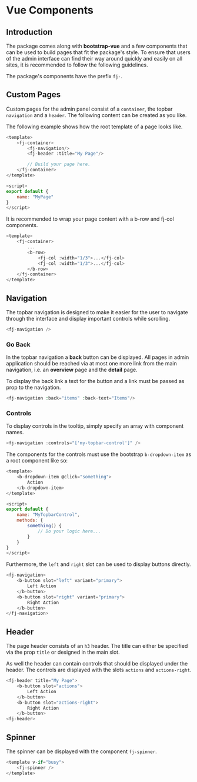 # Vue Components

## Introduction

The package comes along with **bootstrap-vue** and a few components that can be
used to build pages that fit the package's style. To ensure that users of the
admin interface can find their way around quickly and easily on all sites, it is
recommended to follow the following guidelines.

The package's components have the prefix `fj-`.

## Custom Pages

Custom pages for the admin panel consist of a `container`, the topbar
`navigation` and a `header`. The following content can be created as you like.

The following example shows how the root template of a page looks like.

```javascript
<template>
    <fj-container>
        <fj-navigation/>
        <fj-header :title="My Page"/>

        // Build your page here.
    </fj-container>
</template>

<script>
export default {
    name: "MyPage"
}
</script>
```

It is recommended to wrap your page content with a b-row and fj-col components.

```javascript
<template>
    <fj-container>
        ...
        <b-row>
            <fj-col :width="1/3">...</fj-col>
            <fj-col :width="1/3">...</fj-col>
        </b-row>
    </fj-container>
</template>
```

## Navigation

The topbar navigation is designed to make it easier for the user to navigate
through the interface and display important controls while scrolling.

```javascript
<fj-navigation />
```

### Go Back

In the topbar navigation a **back** button can be displayed. All pages in admin
application should be reached via at most one more link from the main
navigation, i.e. an **overview** page and the **detail** page.

To display the back link a text for the button and a link must be passed as prop
to the navigation.

```php
<fj-navigation :back="items" :back-text="Items"/>
```

### Controls

To display controls in the tooltip, simply specify an array with component
names.

```javascript
<fj-navigation :controls="['my-topbar-control']" />
```

The components for the controls must use the bootstrap `b-dropdown-item` as a
root component like so:

```javascript
<template>
    <b-dropdown-item @click="something">
        Action
    </b-dropdown-item>
</template>

<script>
export default {
    name: "MyTopbarControl",
    methods: {
        something() {
            // Do your logic here...
        }
    }
}
</script>
```

Furthermore, the `left` and `right` slot can be used to display buttons
directly.

```php
<fj-navigation>
    <b-button slot="left" variant="primary">
        Left Action
    </b-button>
    <b-button slot="right" variant="primary">
        Right Action
    </b-button>
</fj-navigation>
```

## Header

The page header consists of an `h3` header. The title can either be specified
via the prop `title` or designed in the main slot.

As well the header can contain controls that should be displayed under the
header. The controls are displayed with the slots `actions` and `actions-right`.

```javascript
<fj-header title="My Page">
    <b-button slot="actions">
        Left Action
    </b-button>
    <b-button slot="actions-right">
        Right Action
    </b-button>
<fj-header>
```

## Spinner

The spinner can be displayed with the component `fj-spinner`.

```javascript
<template v-if="busy">
	<fj-spinner />
</template>
```
